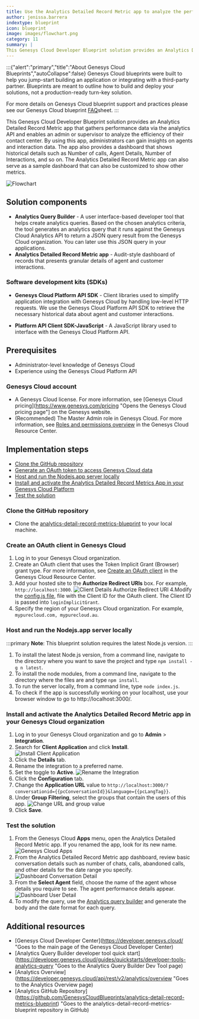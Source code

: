 ```yaml
---
title: Use the Analytics Detailed Record Metric app to analyze the performance of your contact center
author: jenissa.barrera
indextype: blueprint
icon: blueprint
image: images/flowchart.png
category: 11
summary: |
This Genesys Cloud Developer Blueprint solution provides an Analytics Detailed Record Metric app that gathers performance data via the analytics API and enables an admin or supervisor to analyze the efficiency of their contact center. 
---
```

:::{"alert":"primary","title":"About Genesys Cloud Blueprints","autoCollapse":false} 
Genesys Cloud blueprints were built to help you jump-start building an application or integrating with a third-party partner. 
Blueprints are meant to outline how to build and deploy your solutions, not a production-ready turn-key solution.
 
For more details on Genesys Cloud blueprint support and practices 
please see our Genesys Cloud blueprint [FAQ](https://developer.genesys.cloud/blueprints/faq)sheet.
:::

This Genesys Cloud Developer Blueprint solution provides an Analytics Detailed Record Metric app that gathers performance data via the analytics API and enables an admin or supervisor to analyze the efficiency of their contact center. By using this app, administrators can gain insights on agents and interaction data. The app also provides a dashboard that shows historical details such as Number of calls, Agent Details, Number of Interactions, and so on. The Analytics Detailed Record Metric app can also serve as a sample dashboard that can also be customized to show other metrics.  

![Flowchart](images/flowchart.png "Flowchart")

## Solution components

* **Analytics Query Builder** - A user interface-based developer tool that helps create analytics queries. Based on the chosen analytics criteria, the tool generates an analytics query that it runs against the Genesys Cloud Analytics API to return a JSON query result from the Genesys Cloud organization. You can later use this JSON query in your applications.
* **Analytics Detailed Record Metric app** - Audit-style dashboard of records that presents granular details of agent and customer interactions.

### Software development kits (SDKs)

* **Genesys Cloud Platform API SDK** - Client libraries used to simplify application integration with Genesys Cloud by handling low-level HTTP requests. We use the Genesys Cloud Platform API SDK to retrieve the necessary historical data about agent and customer interactions.

* **Platform API Client SDK-JavaScript** - A JavaScript library used to interface with the Genesys Cloud Platform API.


## Prerequisites

- Administrator-level knowledge of Genesys Cloud
- Experience using the Genesys Cloud Platform API 


### Genesys Cloud account

* A Genesys Cloud license. For more information, see [Genesys Cloud pricing](https://www.genesys.com/pricing "Opens the Genesys Cloud pricing page"] on the Genesys website.
* (Recommended) The Master Admin role in Genesys Cloud. For more information, see [Roles and permissions overview](https://help.mypurecloud.com/?p=24360 "Opens the Roles and permissions overview article") in the Genesys Cloud Resource Center.

## Implementation steps
* [Clone the GitHub repository](#clone-the-repository-containing-the-project-files "Goes to the Clone the GitHub repository section")
* [Generate an OAuth token to access Genesys Cloud data](#generate-an-oauth-client-token-implicit-grant-in-genesys-cloud "Goes to the Generate an OAuth token to access Genesys Cloud data section")
* [Host and run the Nodejs.app server locally](#host-and-run-the-nodejs.app-server "Goes to the Host and run the Nodejs.app server locally section")
* [Install and activate the Analytics Detailed Record Metrics App in your Genesys Cloud Platform](#install-and-activate-the-analytics-detailed-record-metrics-app-in-your-genesys-cloud-platform "Goes to app activation and installation inside Genesys Cloud section")
* [Test the solution](#test-the-solution  "Goes to the Test the solution section")

### Clone the GitHub repository 

* Clone the [analytics-detail-record-metrics-blueprint](https://github.com/GenesysCloudBlueprints/analytics-detail-record-metrics-blueprint "analytics-detail-record-metrics-blueprint repository in GitHub") to your local machine.

### Create an OAuth client in Genesys Cloud

1. Log in to your Genesys Cloud organization.
2. Create an OAuth client that uses the Token Implicit Grant (Browser) grant type. For more information, see [Create an OAuth client](https://help.mypurecloud.com/?p=188023 "Opens the Create an OAuth client article") in the Genesys Cloud Resource Center.
3. Add your hosted site to the **Authorize Redirect URIs** box. For example, `http://localhost:3000`. 
 ![Client Details Authorize Redirect URI](images/client-details-authorize-redirect-uri.png "Client Details Authorize Redirect URI")
4.Modify the [config.js file](https://github.com/GenesysCloudBlueprints/analytics-detail-record-metrics-blueprint/blob/main/src/scripts/config.js), file with the Client ID for the OAuth client. The Client ID is passed into `loginImplicitGrant`.
5. Specify the region of your Genesys Cloud organization. For example, `mypurecloud.com, mypurecloud.au`.

### Host and run the Nodejs.app server locally

:::primary
**Note**: This blueprint solution requires the latest Node.js version.
:::

1. To install the latest Node.js version, from a command line, navigate to the directory where you want to save the project and type `npm install -g n latest`.
2. To install the node modules, from a command line, navigate to the directory where the files are and type `npm install`.  
3. To run the server locally, from a command line, type `node index.js`. 
4. To check if the app is successfully working on your localhost, use your browser window to go to http://localhost:3000/.

### Install and activate the Analytics Detailed Record Metric app in your Genesys Cloud organization

1. Log in to your Genesys Cloud organization and go to **Admin** > **Integration**. 
2. Search for **Client Application** and click **Install**. 
![Install Client Application](images/client-app-install.png "Install Client Application")
3. Click the **Details** tab.
4. Rename the integration to a preferred name.
5. Set the toggle to **Active**.
 ![Rename the Integration](images/rename-integration.PNG "Rename the Integration")
6. Click the **Configuration** tab.
7. Change the **Application URL** value to `http://localhost:3000/?conversationid={{pcConversationId}}&language={{pcLangTag}}`. 
8. Under **Group Filtering**, select the groups that contain the users of this app. 
   ![Change URL and group value](images/change-url-and-group.PNG "Change URL and group value")
9. Click **Save**.

### Test the solution

1. From the Genesys Cloud **Apps** menu, open the Analytics Detailed Record Metric app. If you renamed the app, look for its new name. 
  ![Genesys Cloud Apps](images/genesys-cloud-apps.PNG "Genesys Cloud Apps")
2. From the Analytics Detailed Record Metric app dashboard, review basic conversation details such as number of chats, calls, abandoned calls, and other details for the date range you specify. 
  ![Dashboard Conversation Detail](images/dashboard-conversation-details.PNG "Dashboard Conversation Detail")
3. From the **Select Agent** field, choose the name of the agent whose details you require to see. The agent performance details appear. 
   ![Dashboard User Detail](images/user-details.PNG "Dashboard User Detail")
4. To modify the query, use the [Analytics query builder](https://developer.genesys.cloud/developer-tools/#/analytics-query-builder "Opens the Developer Tools page") and generate the body and the date format for each query. 

## Additional resources
* [Genesys Cloud Developer Center](https://developer.genesys.cloud/ "Goes to the main page of the Genesys Cloud Developer Center)
* [Analytics Query Builder developer tool quick start](https://developer.genesys.cloud/guides/quickstarts/developer-tools-analytics-query "Goes to the Analytics Query Builder Dev Tool page)
* [Analytics Overview](https://developer.genesys.cloud/api/rest/v2/analytics/overview "Goes to the Analytics Overview page)
* [Analytics GitHub Repository] (https://github.com/GenesysCloudBlueprints/analytics-detail-record-metrics-blueprint) "Goes to the analytics-detail-record-metrics-blueprint repository in GitHub)
